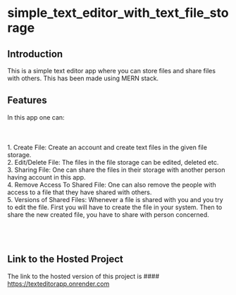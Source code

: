 # simple_text_editor_with_text_file_storage

## Introduction
This is a simple text editor app where you can store files and share files with others. This has been made using MERN stack.

## Features
In this app one can: <br><br/><br><br/>
    1. Create File: Create an account and create text files in the given file storage.\
    2. Edit/Delete File: The files in the file storage can be edited, deleted etc.\
    3. Sharing File: One can share the files in their storage with another person having account in this app.\
    4. Remove Access To Shared File: One can also remove the people with access to a file that they have shared with others.\
    5. Versions of Shared Files: Whenever a file is shared with you and you try to edit the file. First you will have to create the file in your system. Then to share the new created file, you have to share with person concerned.<br></br><br></br>

## Link to the Hosted Project
The link to the hosted version of this project is #### https://texteditorapp.onrender.com
